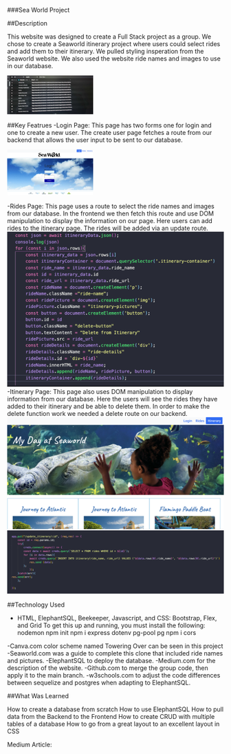 ###Sea World Project

##Description

This website was designed to create a Full Stack project as a group. We chose to create a Seaworld itinerary
project where users could select rides and add them to their itinerary. We pulled styling insperation from the
Seaworld website. We also used the website ride names and images to use in our database.


<img src="/images/database.jpg" alt="" width="200">


##Key Featrues
-Login Page: This page has two forms one for login and one to create a new user. The create user page
    fetches a route from our backend that allows the user input to be sent to our database. 

 <img src="/images/login.png" alt="" width="200">


-Rides Page: This page uses a route to select the ride names and images from our database. In the frontend
    we then fetch this route and use DOM manipulation to display the information on our page. Here users
    can add rides to the itinerary page. The rides will be added via an update route.
    <img src="/images/rides.png" alt="">
    <img src="/images/DOM.png" alt="">
-Itinerary Page: This page also uses DOM manipulation to display information from our database. Here the users
    will see the rides they have added to their itinerary and be able to delete them. In order to make the
    delete function work we needed a delete route on our backend. 
    <img src="/images/itinerary.png" alt="">
    <img src="/images/route.png" alt="">

##Technology Used
- HTML, ElephantSQL, Beekeeper, Javascript, and CSS: Bootstrap, Flex, and Grid
To get this up and running, you must install the following:
    nodemon
    npm init
    npm i express dotenv pg-pool pg
    npm i cors

-Canva.com color scheme named Towering Over can be seen in this project
-Seaworld.com was a guide to complete this clone that included ride names and pictures.
-ElephantSQL to deploy the database.
-Medium.com for the description of the website.
-Github.com to merge the group code, then apply it to the main branch.
-w3schools.com to adjust the code differences between sequelize and postgres when adapting to ElephantSQL.

##What Was Learned

How to create a database from scratch
How to use ElephantSQL
How to pull data from the Backend to the Frontend
How to create CRUD with multiple tables of a database
How to go from a great layout to an excellent layout in CSS


Medium Article: